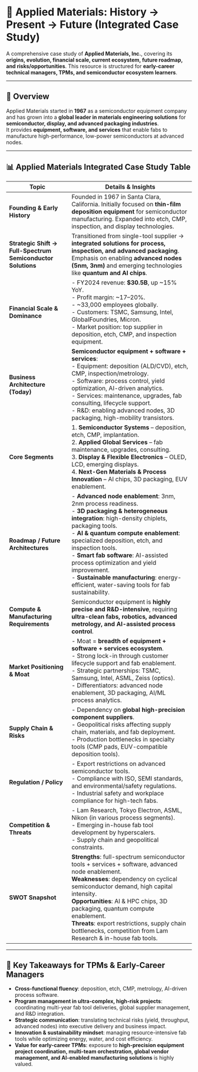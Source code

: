 # 🚀 Applied Materials: History → Present → Future (Integrated Case Study)

A comprehensive case study of **Applied Materials, Inc.**, covering its **origins, evolution, financial scale, current ecosystem, future roadmap, and risks/opportunities**. This resource is structured for **early-career technical managers, TPMs, and semiconductor ecosystem learners**.

---

## 📖 Overview
Applied Materials started in **1967** as a semiconductor equipment company and has grown into a **global leader in materials engineering solutions** for **semiconductor, display, and advanced packaging industries**.  
It provides **equipment, software, and services** that enable fabs to manufacture high-performance, low-power semiconductors at advanced nodes.

---

## 📊 Applied Materials Integrated Case Study Table

| **Topic** | **Details & Insights** |
|-----------|-------------------------|
| **Founding & Early History** | Founded in 1967 in Santa Clara, California. Initially focused on **thin-film deposition equipment** for semiconductor manufacturing. Expanded into etch, CMP, inspection, and display technologies. |
| **Strategic Shift → Full-Spectrum Semiconductor Solutions** | Transitioned from single-tool supplier → **integrated solutions for process, inspection, and advanced packaging**. Emphasis on enabling **advanced nodes (5nm, 3nm)** and emerging technologies like **quantum and AI chips**. |
| **Financial Scale & Dominance** | - FY2024 revenue: **$30.5B**, up ~15% YoY. <br> - Profit margin: ~17–20%. <br> - ~33,000 employees globally. <br> - Customers: TSMC, Samsung, Intel, GlobalFoundries, Micron. <br> - Market position: top supplier in deposition, etch, CMP, and inspection equipment. |
| **Business Architecture (Today)** | **Semiconductor equipment + software + services**: <br> - Equipment: deposition (ALD/CVD), etch, CMP, inspection/metrology. <br> - Software: process control, yield optimization, AI-driven analytics. <br> - Services: maintenance, upgrades, fab consulting, lifecycle support. <br> - R&D: enabling advanced nodes, 3D packaging, high-mobility transistors. |
| **Core Segments** | 1. **Semiconductor Systems** – deposition, etch, CMP, implantation. <br> 2. **Applied Global Services** – fab maintenance, upgrades, consulting. <br> 3. **Display & Flexible Electronics** – OLED, LCD, emerging displays. <br> 4. **Next-Gen Materials & Process Innovation** – AI chips, 3D packaging, EUV enablement. |
| **Roadmap / Future Architectures** | - **Advanced node enablement**: 3nm, 2nm process readiness. <br> - **3D packaging & heterogeneous integration**: high-density chiplets, packaging tools. <br> - **AI & quantum compute enablement**: specialized deposition, etch, and inspection tools. <br> - **Smart fab software**: AI-assisted process optimization and yield improvement. <br> - **Sustainable manufacturing**: energy-efficient, water-saving tools for fab sustainability. |
| **Compute & Manufacturing Requirements** | Semiconductor equipment is **highly precise and R&D-intensive**, requiring **ultra-clean fabs, robotics, advanced metrology, and AI-assisted process control**. |
| **Market Positioning & Moat** | - Moat = **breadth of equipment + software + services ecosystem**. <br> - Strong lock-in through customer lifecycle support and fab enablement. <br> - Strategic partnerships: TSMC, Samsung, Intel, ASML, Zeiss (optics). <br> - Differentiators: advanced node enablement, 3D packaging, AI/ML process analytics. |
| **Supply Chain & Risks** | - Dependency on **global high-precision component suppliers**. <br> - Geopolitical risks affecting supply chain, materials, and fab deployment. <br> - Production bottlenecks in specialty tools (CMP pads, EUV-compatible deposition tools). |
| **Regulation / Policy** | - Export restrictions on advanced semiconductor tools. <br> - Compliance with ISO, SEMI standards, and environmental/safety regulations. <br> - Industrial safety and workplace compliance for high-tech fabs. |
| **Competition & Threats** | - Lam Research, Tokyo Electron, ASML, Nikon (in various process segments). <br> - Emerging in-house fab tool development by hyperscalers. <br> - Supply chain and geopolitical constraints. |
| **SWOT Snapshot** | **Strengths**: full-spectrum semiconductor tools + services + software, advanced node enablement. <br> **Weaknesses**: dependency on cyclical semiconductor demand, high capital intensity. <br> **Opportunities**: AI & HPC chips, 3D packaging, quantum compute enablement. <br> **Threats**: export restrictions, supply chain bottlenecks, competition from Lam Research & in-house fab tools. |

---

## 🎯 Key Takeaways for TPMs & Early-Career Managers
- **Cross-functional fluency**: deposition, etch, CMP, metrology, AI-driven process software.  
- **Program management in ultra-complex, high-risk projects**: coordinating multi-year fab tool deliveries, global supplier management, and R&D integration.  
- **Strategic communication**: translating technical risks (yield, throughput, advanced nodes) into executive delivery and business impact.  
- **Innovation & sustainability mindset**: managing resource-intensive fab tools while optimizing energy, water, and cost efficiency.  
- **Value for early-career TPMs**: exposure to **high-precision equipment project coordination, multi-team orchestration, global vendor management, and AI-enabled manufacturing solutions** is highly valued.
